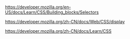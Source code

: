 https://developer.mozilla.org/en-US/docs/Learn/CSS/Building_blocks/Selectors

https://developer.mozilla.org/zh-CN/docs/Web/CSS/display


https://developer.mozilla.org/zh-CN/docs/Learn/CSS